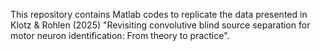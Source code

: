 This repository contains Matlab codes to replicate the data presented in Klotz & Rohlen (2025) "Revisiting convolutive blind source separation for motor neuron identification: From theory to practice". 
